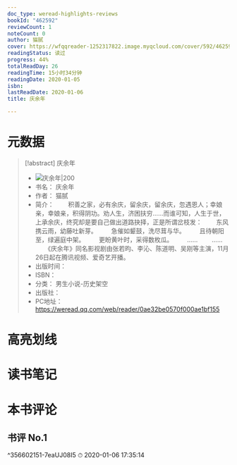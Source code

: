 ```yaml
---
doc_type: weread-highlights-reviews
bookId: "462592"
reviewCount: 1
noteCount: 0
author: 猫腻
cover: https://wfqqreader-1252317822.image.myqcloud.com/cover/592/462592/t7_462592.jpg
readingStatus: 读过
progress: 44%
totalReadDay: 26
readingTime: 15小时34分钟
readingDate: 2020-01-05
isbn: 
lastReadDate: 2020-01-06
title: 庆余年

---
```

# 元数据
> [!abstract] 庆余年
> - ![ 庆余年|200](https://wfqqreader-1252317822.image.myqcloud.com/cover/592/462592/t7_462592.jpg)
> - 书名： 庆余年
> - 作者： 猫腻
> - 简介： 　　积善之家，必有余庆，留余庆，留余庆，忽遇恩人；幸娘亲，幸娘亲，积得阴功。劝人生，济困扶穷……而谁可知，人生于世，上承余庆，终究却是要自己做出道路抉择，正是所谓岔枝发：
　　东风携云雨，幼藤吐新芽。
　　急催如颦鼓，洗尽茸与华。
　　且待朝阳至，绿遍庭中架。
　　更盼黄叶时，采得数枚瓜。
　　……
　　……
　　《庆余年》同名影视剧由张若昀、李沁、陈道明、吴刚等主演，11月26日起在腾讯视频、爱奇艺开播。
> - 出版时间： 
> - ISBN： 
> - 分类： 男生小说-历史架空
> - 出版社： 
> - PC地址：https://weread.qq.com/web/reader/0ae32be0570f000ae1bf155

# 高亮划线

# 读书笔记

# 本书评论

## 书评 No.1 
 ^356602151-7eaUJ08I5
⏱ 2020-01-06 17:35:14

